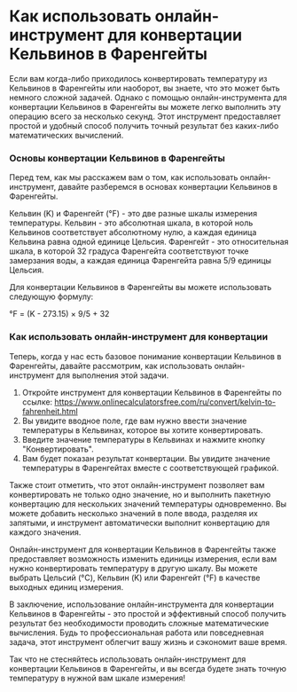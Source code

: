Как использовать онлайн-инструмент для конвертации Кельвинов в Фаренгейты
=========================================================================

Если вам когда-либо приходилось конвертировать температуру из Кельвинов в Фаренгейты или наоборот, вы знаете, что это может быть немного сложной задачей. Однако с помощью онлайн-инструмента для конвертации Кельвинов в Фаренгейты вы можете легко выполнить эту операцию всего за несколько секунд. Этот инструмент предоставляет простой и удобный способ получить точный результат без каких-либо математических вычислений.

### Основы конвертации Кельвинов в Фаренгейты

Перед тем, как мы расскажем вам о том, как использовать онлайн-инструмент, давайте разберемся в основах конвертации Кельвинов в Фаренгейты.

Кельвин (K) и Фаренгейт (°F) - это две разные шкалы измерения температуры. Кельвин - это абсолютная шкала, в которой ноль Кельвинов соответствует абсолютному нулю, а каждая единица Кельвина равна одной единице Цельсия. Фаренгейт - это относительная шкала, в которой 32 градуса Фаренгейта соответствуют точке замерзания воды, а каждая единица Фаренгейта равна 5/9 единицы Цельсия.

Для конвертации Кельвинов в Фаренгейты вы можете использовать следующую формулу:

°F = (K - 273.15) × 9/5 + 32

### Как использовать онлайн-инструмент для конвертации

Теперь, когда у нас есть базовое понимание конвертации Кельвинов в Фаренгейты, давайте рассмотрим, как использовать онлайн-инструмент для выполнения этой задачи.

1. Откройте инструмент для конвертации Кельвинов в Фаренгейты по ссылке: <https://www.onlinecalculatorsfree.com/ru/convert/kelvin-to-fahrenheit.html>
2. Вы увидите вводное поле, где вам нужно ввести значение температуры в Кельвинах, которое вы хотите конвертировать.
3. Введите значение температуры в Кельвинах и нажмите кнопку "Конвертировать".
4. Вам будет показан результат конвертации. Вы увидите значение температуры в Фаренгейтах вместе с соответствующей графикой.

Также стоит отметить, что этот онлайн-инструмент позволяет вам конвертировать не только одно значение, но и выполнить пакетную конвертацию для нескольких значений температуры одновременно. Вы можете добавить несколько значений в поле ввода, разделяя их запятыми, и инструмент автоматически выполнит конвертацию для каждого значения.

Онлайн-инструмент для конвертации Кельвинов в Фаренгейты также предоставляет возможность изменить единицы измерения, если вам нужно конвертировать температуру в другую шкалу. Вы можете выбрать Цельсий (°C), Кельвин (K) или Фаренгейт (°F) в качестве выходных единиц измерения.

В заключение, использование онлайн-инструмента для конвертации Кельвинов в Фаренгейты - это простой и эффективный способ получить результат без необходимости проводить сложные математические вычисления. Будь то профессиональная работа или повседневная задача, этот инструмент облегчит вашу жизнь и сэкономит ваше время.

Так что не стесняйтесь использовать онлайн-инструмент для конвертации Кельвинов в Фаренгейты, и вы всегда будете знать точную температуру в нужной вам шкале измерения!